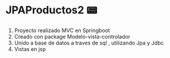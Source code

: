 # JPAProductos2 :pager:
1. Proyecto realizado MVC en Springboot
2. Creado con package Modelo-vista-controlador
3. Unido a base de datos a traves de sql , utilizando Jpa y Jdbc
4. Vistas en jsp


